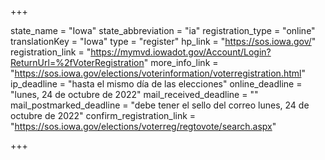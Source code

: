 +++

state_name = "Iowa"
state_abbreviation = "ia"
registration_type = "online"
translationKey = "Iowa"
type = "register"
hp_link = "https://sos.iowa.gov/"
registration_link = "https://mymvd.iowadot.gov/Account/Login?ReturnUrl=%2fVoterRegistration"
more_info_link = "https://sos.iowa.gov/elections/voterinformation/voterregistration.html"
ip_deadline = "hasta el mismo día de las elecciones"
online_deadline = "lunes, 24 de octubre de 2022"
mail_received_deadline = ""
mail_postmarked_deadline = "debe tener el sello del correo lunes, 24 de octubre de 2022"
confirm_registration_link = "https://sos.iowa.gov/elections/voterreg/regtovote/search.aspx"

+++